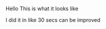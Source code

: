 <!DOCTYPE html>
<html>
<head>
    <meta charset="UTF-8" />
    <title>Quiz Bowl</title>
</head>
<body>
    <p> Hello This is what it looks like</p>
    <p> I did it in like 30 secs can be improved</p>
</body>
</html>
